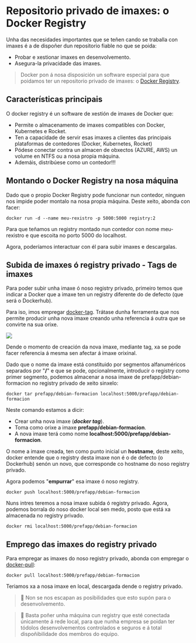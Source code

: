 # Repositorio privado de imaxes: o Docker Registry

Unha das necesidades importantes que se teñen cando se traballa con imaxes é a de dispoñer dun repositorio fiable  no que se poida:

- Probar e xestionar imaxes en desenvolvemento.
- Asegura-la privacidade das imaxes.

> Docker pon á nosa disposición un software especial para que poidamos ter un repositorio privado de imaxes: o [Docker Registry](https://docs.docker.com/registry/).

## Características principais

O docker registry é un software de xestión de imaxes de Docker que:

- Permite o almacenamento de imaxes compatibles con Docker, Kubernetes e Rocket. 
- Ten a capacidade de servir esas imaxes a clientes das principais plataformas de contedores (Docker, Kubernetes, Rocket)
- Pódese conectar contra un almacen de obxectos (AZURE, AWS) un volume en NTFS ou a nosa propia máquina. 
- Ademáis, distribúese como un contedor!!!

## Montando o Docker Registry na nosa máquina

Dado que o propio Docker Registry pode funcionar nun contedor, ninguen nos impide poder montalo na nosa propia máquina. Deste xeito, abonda con facer:

```shell
docker run -d --name meu-rexistro -p 5000:5000 registry:2
```

Para que teñamos un registry montado nun contedor con nome meu-rexistro e que escoita no porto 5000 do localhost.

Agora, poderíamos interactuar con él para subir imaxes e descargalas.

## Subida de imaxes ó registry privado - Tags de imaxes

Para poder subir unha imaxe ó noso registry privado, primeiro temos que indicar a Docker que a imaxe ten un registry diferente do de defecto (que será o Dockerhub).

Para iso, imos empregar [docker-tag](https://docs.docker.com/engine/reference/commandline/tag/). Trátase dunha ferramenta que nos permite producir unha nova imaxe creando unha referencia á outra que se convirte na sua orixe. 

<div class="ic">
    <img src="./../_media/03_xestion_de_imaxes_e_contedores/docker_tag.png" |>
</div>

Dende o momento de creación da nova imaxe, mediante tag, xa se pode facer referencia á mesma sen afectar á imaxe orixinal. 

Dado que o nome da imaxe está constituido por segmentos alfanuméricos separados por "**/**" e que se pode, opcionalmente, introducir o registry como primer segmento, podemos almacenar a nosa imaxe de prefapp/debian-formacion no registry privado de xeito sinxelo:

```shell
docker tar prefapp/debian-formacion localhost:5000/prefapp/debian-formacion
```

Neste comando estamos a dicir:

- Crear unha nova imaxe (_**docker tag**_).
- Toma como orixe a imaxe **prefapp/debian-formacion**.
- A nova imaxe terá como nome **localhost:5000/prefapp/debian-formacion**.

O nome a imaxe creada, ten como punto inicial un **hostname**, deste xeito, docker entende que o registry desta imaxe non é o de defecto (o Dockerhub) senón un novo, que corresponde co hostname do noso registry privado. 

Agora podemos "**empurrar**" esa imaxe ó noso registry. 

```shell
docker push localhost:5000/prefapp/debian-formacion
```

Nuns intres teremos a nosa imaxe subida ó registry privado. Agora, podemos borrala do noso docker local sen medo, posto que está xa almacenada no registry privado. 

```shell
docker rmi localhost:5000/prefapp/debian-formacion
```

## Emprego das imaxes do registry privado

Para empregar as imaxes do noso registry privado, abonda con empregar o [docker-pull](https://docs.docker.com/engine/reference/commandline/pull/):

```shell
docker pull localhost:5000/prefapp/debian-formacion
```

Teriamos xa a nosa imaxe en local, descargada dende o registry privado.

> 👀 Non se nos escapan as posibilidades que esto supón para o desenvolvemento. 

> 👀 Basta poñer unha máquina cun registry que esté conectada únicamente á rede local, para que nunha empresa se poidan ter tódolos desenvolvementos controlados e seguros e á total dispoñibilidade dos membros do equipo.
